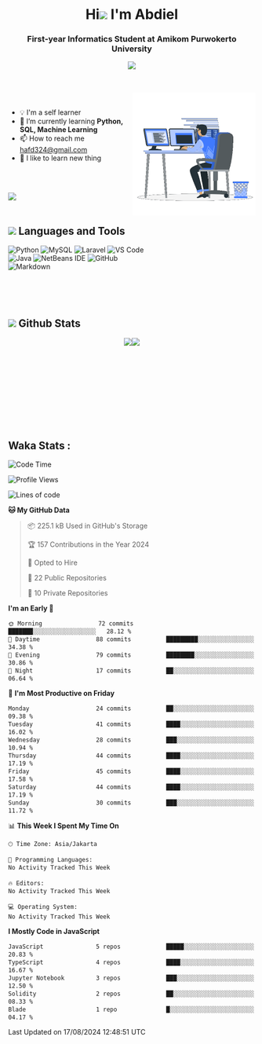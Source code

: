 
<h1 align="center"><b>Hi<img src="https://media.giphy.com/media/hvRJCLFzcasrR4ia7z/giphy.gif" width="35"> I'm Abdiel </b></h1>

<h3 align="center"> First-year Informatics Student at Amikom Purwokerto University </h3>

<div align='center'>
	
![](https://komarev.com/ghpvc/?username=dlzcods&style=for-the-badge)
	
</div>
<br>

<picture> <img align="right" src="https://github.com/0xAbdulKhalid/0xAbdulKhalid/raw/main/assets/mdImages/Right_Side.gif" width = 250px></picture>

<br>

- 💡 I'm a self learner
- 🌱 I’m currently learning **Python, SQL, Machine Learning**
- 📫 How to reach me [hafd324@gmail.com](mailto:hafd324d@gmail.com)
- 📃 I like to learn new thing

<br><br>

<img src="https://user-images.githubusercontent.com/73097560/115834477-dbab4500-a447-11eb-908a-139a6edaec5c.gif"><br><br>

## <img src="https://media2.giphy.com/media/QssGEmpkyEOhBCb7e1/giphy.gif?cid=ecf05e47a0n3gi1bfqntqmob8g9aid1oyj2wr3ds3mg700bl&rid=giphy.gif" width ="25"><b> Languages and Tools</b>

![Python](https://img.shields.io/badge/Python%20-FFFFFF.svg?style=for-the-badge&logo=python&logoColor=blue)
![MySQL](https://img.shields.io/badge/MySQL-FFFFFF?style=for-the-badge&logo=mysql&logoColor=blue)
![Laravel](https://img.shields.io/badge/laravel-FFFFFF.svg?style=for-the-badge&logo=laravel&logoColor=blue)
![VS Code](https://img.shields.io/badge/VS%20Code-FFFFFF.svg?style=for-the-badge&logo=visual-studio-code&logoColor=blue)
<br>
![Java](https://img.shields.io/badge/Java-FFFFFF?style=for-the-badge&logo=openjdk&logoColor=blue)
![NetBeans IDE](https://img.shields.io/badge/NetBeans%20IDE-FFFFFF.svg?style=for-the-badge&logo=apache-netbeans-ide&logoColor=blue)
![GitHub](https://img.shields.io/badge/github-FFFFFF.svg?style=for-the-badge&logo=github&logoColor=blue)
<br>
![Markdown](https://img.shields.io/badge/markdown-FFFFFF.svg?style=for-the-badge&logo=markdown&logoColor=blue)

<br>
<br>
<br>


## <img src="https://media.giphy.com/media/iY8CRBdQXODJSCERIr/giphy.gif" width="35"><b> Github Stats </b>

<div  style="display: flex; flex-wrap: wrap; justify-content: center;">
   <img height="160em" src="https://github-readme-stats.vercel.app/api?username=dlzcods&show_icons=true&theme=default" />
   <img height="160em" src="https://github-readme-stats.vercel.app/api/top-langs/?username=dlzcods&layout=compact" />
</div>



<br>

## Waka Stats :

<!--START_SECTION:waka-->
![Code Time](http://img.shields.io/badge/Code%20Time-179%20hrs%208%20mins-blue)

![Profile Views](http://img.shields.io/badge/Profile%20Views-4-blue)

![Lines of code](https://img.shields.io/badge/From%20Hello%20World%20I%27ve%20Written-941.5%20thousand%20lines%20of%20code-blue)

**🐱 My GitHub Data** 

> 📦 225.1 kB Used in GitHub's Storage 
 > 
> 🏆 157 Contributions in the Year 2024
 > 
> 💼 Opted to Hire
 > 
> 📜 22 Public Repositories 
 > 
> 🔑 10 Private Repositories 
 > 
**I'm an Early 🐤** 

```text
🌞 Morning                72 commits          ███████░░░░░░░░░░░░░░░░░░   28.12 % 
🌆 Daytime                88 commits          █████████░░░░░░░░░░░░░░░░   34.38 % 
🌃 Evening                79 commits          ████████░░░░░░░░░░░░░░░░░   30.86 % 
🌙 Night                  17 commits          ██░░░░░░░░░░░░░░░░░░░░░░░   06.64 % 
```
📅 **I'm Most Productive on Friday** 

```text
Monday                   24 commits          ██░░░░░░░░░░░░░░░░░░░░░░░   09.38 % 
Tuesday                  41 commits          ████░░░░░░░░░░░░░░░░░░░░░   16.02 % 
Wednesday                28 commits          ███░░░░░░░░░░░░░░░░░░░░░░   10.94 % 
Thursday                 44 commits          ████░░░░░░░░░░░░░░░░░░░░░   17.19 % 
Friday                   45 commits          ████░░░░░░░░░░░░░░░░░░░░░   17.58 % 
Saturday                 44 commits          ████░░░░░░░░░░░░░░░░░░░░░   17.19 % 
Sunday                   30 commits          ███░░░░░░░░░░░░░░░░░░░░░░   11.72 % 
```


📊 **This Week I Spent My Time On** 

```text
🕑︎ Time Zone: Asia/Jakarta

💬 Programming Languages: 
No Activity Tracked This Week

🔥 Editors: 
No Activity Tracked This Week

💻 Operating System: 
No Activity Tracked This Week
```

**I Mostly Code in JavaScript** 

```text
JavaScript               5 repos             █████░░░░░░░░░░░░░░░░░░░░   20.83 % 
TypeScript               4 repos             ████░░░░░░░░░░░░░░░░░░░░░   16.67 % 
Jupyter Notebook         3 repos             ███░░░░░░░░░░░░░░░░░░░░░░   12.50 % 
Solidity                 2 repos             ██░░░░░░░░░░░░░░░░░░░░░░░   08.33 % 
Blade                    1 repo              █░░░░░░░░░░░░░░░░░░░░░░░░   04.17 % 
```




 Last Updated on 17/08/2024 12:48:51 UTC
<!--END_SECTION:waka-->

<br>
<br>
